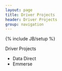 ```yaml
---
layout: page
title: Driver Projects
header: Driver Projects
group: navigation
---
```

{% include JB/setup %}

Driver Projects
* Data Direct
* Emmerse
